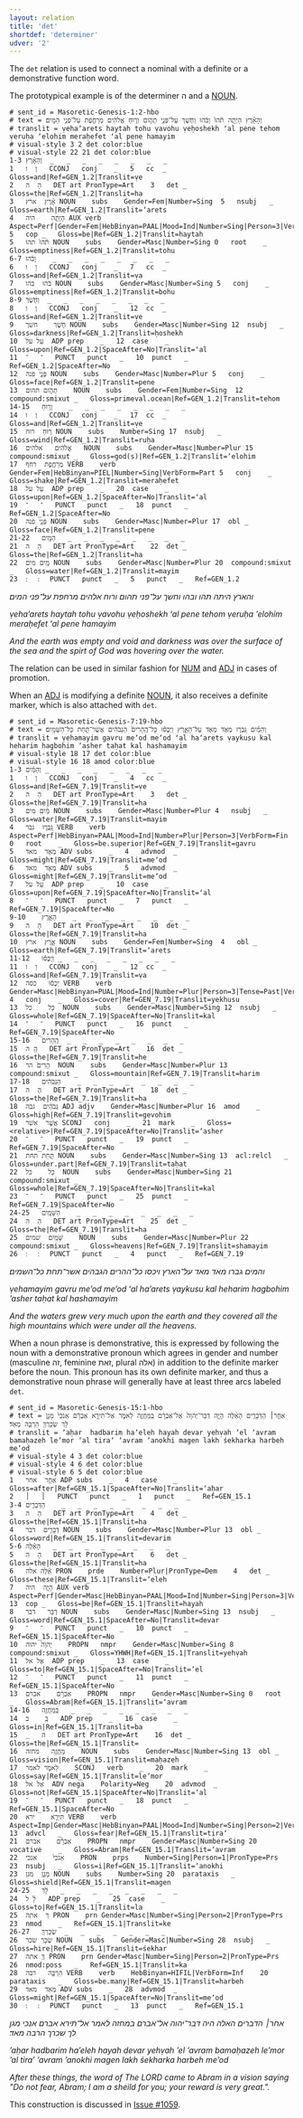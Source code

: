 ```yaml
---
layout: relation
title: 'det'
shortdef: 'determiner'
udver: '2'
---
```


The `det` relation is used to connect a nominal with a definite or a demonstrative function word.

The prototypical example is of the determiner ה and a [NOUN]().

<!-- genesis 2 -->
~~~ conllu
# sent_id = Masoretic-Genesis-1:2-hbo
# text = וְהָאָ֗רֶץ הָיְתָ֥ה תֹ֨הוּ֙ וָבֹ֔הוּ וְחֹ֖שֶׁךְ עַל־פְּנֵ֣י תְהֹ֑ום וְר֣וּחַ אֱלֹהִ֔ים מְרַחֶ֖פֶת עַל־פְּנֵ֥י הַמָּֽיִם׃
# translit = ṿehaʼarets haytah tohu ṿavohu ṿeḥoshekh ʻal pene tehom ṿeruḥa ʼelohim meraḥefet ʻal pene hamayim
# visual-style 3 2 det color:blue
# visual-style 22 21 det color:blue
1-3	וְהָאָ֗רֶץ	_	_	_	_	_	_	_	_
1	וְ	ו	CCONJ	conj	_	5	cc	_	Gloss=and|Ref=GEN_1.2|Translit=ṿe
2	הָ	ה	DET	art	PronType=Art	3	det	_	Gloss=the|Ref=GEN_1.2|Translit=ha
3	אָ֗רֶץ	ארץ	NOUN	subs	Gender=Fem|Number=Sing	5	nsubj	_	Gloss=earth|Ref=GEN_1.2|Translit=ʼarets
4	הָיְתָ֥ה	היה	AUX	verb	Aspect=Perf|Gender=Fem|HebBinyan=PAAL|Mood=Ind|Number=Sing|Person=3|VerbForm=Fin	5	cop	_	Gloss=be|Ref=GEN_1.2|Translit=haytah
5	תֹ֨הוּ֙	תהו	NOUN	subs	Gender=Masc|Number=Sing	0	root	_	Gloss=emptiness|Ref=GEN_1.2|Translit=tohu
6-7	וָבֹ֔הוּ	_	_	_	_	_	_	_	_
6	וָ	ו	CCONJ	conj	_	7	cc	_	Gloss=and|Ref=GEN_1.2|Translit=ṿa
7	בֹ֔הוּ	בהו	NOUN	subs	Gender=Masc|Number=Sing	5	conj	_	Gloss=emptiness|Ref=GEN_1.2|Translit=bohu
8-9	וְחֹ֖שֶׁךְ	_	_	_	_	_	_	_	_
8	וְ	ו	CCONJ	conj	_	12	cc	_	Gloss=and|Ref=GEN_1.2|Translit=ṿe
9	חֹ֖שֶׁךְ	חשׁך	NOUN	subs	Gender=Masc|Number=Sing	12	nsubj	_	Gloss=darkness|Ref=GEN_1.2|Translit=ḥoshekh
10	עַל	על	ADP	prep	_	12	case	_	Gloss=upon|Ref=GEN_1.2|SpaceAfter=No|Translit=ʻal
11	־	־	PUNCT	punct	_	10	punct	_	Ref=GEN_1.2|SpaceAfter=No
12	פְּנֵ֣י	פנה	NOUN	subs	Gender=Masc|Number=Plur	5	conj	_	Gloss=face|Ref=GEN_1.2|Translit=pene
13	תְהֹ֑ום	תהום	NOUN	subs	Gender=Fem|Number=Sing	12	compound:smixut	_	Gloss=primeval.ocean|Ref=GEN_1.2|Translit=tehom
14-15	וְר֣וּחַ	_	_	_	_	_	_	_	_
14	וְ	ו	CCONJ	conj	_	17	cc	_	Gloss=and|Ref=GEN_1.2|Translit=ṿe
15	ר֣וּחַ	רוח	NOUN	subs	Number=Sing	17	nsubj	_	Gloss=wind|Ref=GEN_1.2|Translit=ruḥa
16	אֱלֹהִ֔ים	אלהים	NOUN	subs	Gender=Masc|Number=Plur	15	compound:smixut	_	Gloss=god(s)|Ref=GEN_1.2|Translit=ʼelohim
17	מְרַחֶ֖פֶת	רחף	VERB	verb	Gender=Fem|HebBinyan=PIEL|Number=Sing|VerbForm=Part	5	conj	_	Gloss=shake|Ref=GEN_1.2|Translit=meraḥefet
18	עַל	על	ADP	prep	_	20	case	_	Gloss=upon|Ref=GEN_1.2|SpaceAfter=No|Translit=ʻal
19	־	־	PUNCT	punct	_	18	punct	_	Ref=GEN_1.2|SpaceAfter=No
20	פְּנֵ֥י	פנה	NOUN	subs	Gender=Masc|Number=Plur	17	obl	_	Gloss=face|Ref=GEN_1.2|Translit=pene
21-22	הַמָּֽיִם	_	_	_	_	_	_	_	_
21	הַ	ה	DET	art	PronType=Art	22	det	_	Gloss=the|Ref=GEN_1.2|Translit=ha
22	מָּֽיִם	מים	NOUN	subs	Gender=Masc|Number=Plur	20	compound:smixut	_	Gloss=water|Ref=GEN_1.2|Translit=mayim
23	׃	׃	PUNCT	punct	_	5	punct	_	Ref=GEN_1.2

~~~

_והארץ היתה תהו ובהו וחשך על־פני תהום ורוח אלהים מרחפת על־פני המים׃_

_ṿehaʼarets haytah tohu ṿavohu ṿeḥoshekh ʻal pene tehom ṿeruḥa ʼelohim meraḥefet ʻal pene hamayim_

_And the earth was empty and void and darkness was over the surface of the sea and the spirt of God was hovering over the water._

The relation can be used in similar fashion for [NUM]() and [ADJ]() in cases of promotion.

When an [ADJ]() is modifying a definite [NOUN](), it also receives a definite marker, which is also attached with `det`.

<!-- genesis 175 -->
~~~ conllu
# sent_id = Masoretic-Genesis-7:19-hbo
# text = וְהַמַּ֗יִם גָּֽבְר֛וּ מְאֹ֥ד מְאֹ֖ד עַל־הָאָ֑רֶץ וַיְכֻסּ֗וּ כָּל־הֶֽהָרִים֙ הַגְּבֹהִ֔ים אֲשֶׁר־תַּ֖חַת כָּל־הַשָּׁמָֽיִם׃
# translit = ṿehamayim gavru meʼod meʼod ʻal haʼarets ṿaykusu kal heharim hagbohim ʼasher taḥat kal hashamayim
# visual-style 18 17 det color:blue
# visual-style 16 18 amod color:blue
1-3	וְהַמַּ֗יִם	_	_	_	_	_	_	_	_
1	וְ	ו	CCONJ	conj	_	4	cc	_	Gloss=and|Ref=GEN_7.19|Translit=ṿe
2	הַ	ה	DET	art	PronType=Art	3	det	_	Gloss=the|Ref=GEN_7.19|Translit=ha
3	מַּ֗יִם	מים	NOUN	subs	Gender=Masc|Number=Plur	4	nsubj	_	Gloss=water|Ref=GEN_7.19|Translit=mayim
4	גָּֽבְר֛וּ	גבר	VERB	verb	Aspect=Perf|HebBinyan=PAAL|Mood=Ind|Number=Plur|Person=3|VerbForm=Fin	0	root	_	Gloss=be.superior|Ref=GEN_7.19|Translit=gavru
5	מְאֹ֥ד	מאד	ADV	subs	_	4	advmod	_	Gloss=might|Ref=GEN_7.19|Translit=meʼod
6	מְאֹ֖ד	מאד	ADV	subs	_	5	advmod	_	Gloss=might|Ref=GEN_7.19|Translit=meʼod
7	עַל	על	ADP	prep	_	10	case	_	Gloss=upon|Ref=GEN_7.19|SpaceAfter=No|Translit=ʻal
8	־	־	PUNCT	punct	_	7	punct	_	Ref=GEN_7.19|SpaceAfter=No
9-10	הָאָ֑רֶץ	_	_	_	_	_	_	_	_
9	הָ	ה	DET	art	PronType=Art	10	det	_	Gloss=the|Ref=GEN_7.19|Translit=ha
10	אָ֑רֶץ	ארץ	NOUN	subs	Gender=Fem|Number=Sing	4	obl	_	Gloss=earth|Ref=GEN_7.19|Translit=ʼarets
11-12	וַיְכֻסּ֗וּ	_	_	_	_	_	_	_	_
11	וַ	ו	CCONJ	conj	_	12	cc	_	Gloss=and|Ref=GEN_7.19|Translit=ṿa
12	יְכֻסּ֗וּ	כסה	VERB	verb	Gender=Masc|HebBinyan=PUAL|Mood=Ind|Number=Plur|Person=3|Tense=Past|VerbForm=Fin	4	conj	_	Gloss=cover|Ref=GEN_7.19|Translit=yekhusu
13	כָּל	כל	NOUN	subs	Gender=Masc|Number=Sing	12	nsubj	_	Gloss=whole|Ref=GEN_7.19|SpaceAfter=No|Translit=kal
14	־	־	PUNCT	punct	_	16	punct	_	Ref=GEN_7.19|SpaceAfter=No
15-16	הֶֽהָרִים֙	_	_	_	_	_	_	_	_
15	הֶֽ	ה	DET	art	PronType=Art	16	det	_	Gloss=the|Ref=GEN_7.19|Translit=he
16	הָרִים֙	הר	NOUN	subs	Gender=Masc|Number=Plur	13	compound:smixut	_	Gloss=mountain|Ref=GEN_7.19|Translit=harim
17-18	הַגְּבֹהִ֔ים	_	_	_	_	_	_	_	_
17	הַ	ה	DET	art	PronType=Art	18	det	_	Gloss=the|Ref=GEN_7.19|Translit=ha
18	גְּבֹהִ֔ים	גבה	ADJ	adjv	Gender=Masc|Number=Plur	16	amod	_	Gloss=high|Ref=GEN_7.19|Translit=gevohim
19	אֲשֶׁר	אשׁר	SCONJ	conj	_	21	mark	_	Gloss=<relative>|Ref=GEN_7.19|SpaceAfter=No|Translit=ʼasher
20	־	־	PUNCT	punct	_	19	punct	_	Ref=GEN_7.19|SpaceAfter=No
21	תַּ֖חַת	תחת	NOUN	subs	Gender=Masc|Number=Sing	13	acl:relcl	_	Gloss=under.part|Ref=GEN_7.19|Translit=taḥat
22	כָּל	כל	NOUN	subs	Gender=Masc|Number=Sing	21	compound:smixut	_	Gloss=whole|Ref=GEN_7.19|SpaceAfter=No|Translit=kal
23	־	־	PUNCT	punct	_	25	punct	_	Ref=GEN_7.19|SpaceAfter=No
24-25	הַשָּׁמָֽיִם	_	_	_	_	_	_	_	_
24	הַ	ה	DET	art	PronType=Art	25	det	_	Gloss=the|Ref=GEN_7.19|Translit=ha
25	שָּׁמָֽיִם	שׁמים	NOUN	subs	Gender=Masc|Number=Plur	22	compound:smixut	_	Gloss=heavens|Ref=GEN_7.19|Translit=shamayim
26	׃	׃	PUNCT	punct	_	4	punct	_	Ref=GEN_7.19

~~~

_והמים גברו מאד מאד על־הארץ ויכסו כל־ההרים הגבהים אשר־תחת כל־השמים׃_

_ṿehamayim gavru meʼod meʼod ʻal haʼarets ṿaykusu kal heharim hagbohim ʼasher taḥat kal hashamayim_

_And the waters grew very much upon the earth and they covered all the high mountains which were under all the heavens._

When a noun phrase is demonstrative, this is expressed by following the noun with a demonstrative pronoun which agrees in gender and number (masculine זה, feminine זאת, plural אלה) in addition to the definite marker before the noun. This pronoun has its own definite marker, and thus a demonstrative noun phrase will generally have at least three arcs labeled `det`.

<!-- genesis 346 -->
~~~ conllu
# sent_id = Masoretic-Genesis-15:1-hbo
# text = אַחַ֣ר׀ הַדְּבָרִ֣ים הָאֵ֗לֶּה הָיָ֤ה דְבַר־יְהוָה֙ אֶל־אַבְרָ֔ם בַּֽמַּחֲזֶ֖ה לֵאמֹ֑ר אַל־תִּירָ֣א אַבְרָ֗ם אָנֹכִי֙ מָגֵ֣ן לָ֔ךְ שְׂכָרְךָ֖ הַרְבֵּ֥ה מְאֹֽד׃
# translit = ʼaḥar  hadbarim haʼeleh hayah devar yehṿah ʼel ʼavram bamaḥazeh leʼmor ʼal tiraʼ ʼavram ʼanokhi magen lakh śekharka harbeh meʼod
# visual-style 4 3 det color:blue
# visual-style 4 6 det color:blue
# visual-style 6 5 det color:blue
1	אַחַ֣ר	אחר	ADP	subs	_	4	case	_	Gloss=after|Ref=GEN_15.1|SpaceAfter=No|Translit=ʼaḥar
2	׀	׀	PUNCT	punct	_	1	punct	_	Ref=GEN_15.1
3-4	הַדְּבָרִ֣ים	_	_	_	_	_	_	_	_
3	הַ	ה	DET	art	PronType=Art	4	det	_	Gloss=the|Ref=GEN_15.1|Translit=ha
4	דְּבָרִ֣ים	דבר	NOUN	subs	Gender=Masc|Number=Plur	13	obl	_	Gloss=word|Ref=GEN_15.1|Translit=devarim
5-6	הָאֵ֗לֶּה	_	_	_	_	_	_	_	_
5	הָ	ה	DET	art	PronType=Art	6	det	_	Gloss=the|Ref=GEN_15.1|Translit=ha
6	אֵ֗לֶּה	אלה	PRON	prde	Number=Plur|PronType=Dem	4	det	_	Gloss=these|Ref=GEN_15.1|Translit=ʼeleh
7	הָיָ֤ה	היה	AUX	verb	Aspect=Perf|Gender=Masc|HebBinyan=PAAL|Mood=Ind|Number=Sing|Person=3|VerbForm=Fin	13	cop	_	Gloss=be|Ref=GEN_15.1|Translit=hayah
8	דְבַר	דבר	NOUN	subs	Gender=Masc|Number=Sing	13	nsubj	_	Gloss=word|Ref=GEN_15.1|SpaceAfter=No|Translit=devar
9	־	־	PUNCT	punct	_	10	punct	_	Ref=GEN_15.1|SpaceAfter=No
10	יְהוָה֙	יהוה	PROPN	nmpr	Gender=Masc|Number=Sing	8	compound:smixut	_	Gloss=YHWH|Ref=GEN_15.1|Translit=yehṿah
11	אֶל	אל	ADP	prep	_	13	case	_	Gloss=to|Ref=GEN_15.1|SpaceAfter=No|Translit=ʼel
12	־	־	PUNCT	punct	_	11	punct	_	Ref=GEN_15.1|SpaceAfter=No
13	אַבְרָ֔ם	אברם	PROPN	nmpr	Gender=Masc|Number=Sing	0	root	_	Gloss=Abram|Ref=GEN_15.1|Translit=ʼavram
14-16	בַּֽמַּחֲזֶ֖ה	_	_	_	_	_	_	_	_
14	בַּֽ	ב	ADP	prep	_	16	case	_	Gloss=in|Ref=GEN_15.1|Translit=ba
15	_	ה	DET	art	PronType=Art	16	det	_	Gloss=the|Ref=GEN_15.1|Translit=
16	מַּחֲזֶ֖ה	מחזה	NOUN	subs	Gender=Masc|Number=Sing	13	obl	_	Gloss=vision|Ref=GEN_15.1|Translit=maḥazeh
17	לֵאמֹ֑ר	לאמר	SCONJ	verb	_	20	mark	_	Gloss=say|Ref=GEN_15.1|Translit=leʼmor
18	אַל	אל	ADV	nega	Polarity=Neg	20	advmod	_	Gloss=not|Ref=GEN_15.1|SpaceAfter=No|Translit=ʼal
19	־	־	PUNCT	punct	_	18	punct	_	Ref=GEN_15.1|SpaceAfter=No
20	תִּירָ֣א	ירא	VERB	verb	Aspect=Imp|Gender=Masc|HebBinyan=PAAL|Mood=Ind|Number=Sing|Person=2|VerbForm=Fin	13	advcl	_	Gloss=fear|Ref=GEN_15.1|Translit=tiraʼ
21	אַבְרָ֗ם	אברם	PROPN	nmpr	Gender=Masc|Number=Sing	20	vocative	_	Gloss=Abram|Ref=GEN_15.1|Translit=ʼavram
22	אָנֹכִי֙	אנכי	PRON	prps	Number=Sing|Person=1|PronType=Prs	23	nsubj	_	Gloss=i|Ref=GEN_15.1|Translit=ʼanokhi
23	מָגֵ֣ן	מגן	NOUN	subs	Number=Sing	20	parataxis	_	Gloss=shield|Ref=GEN_15.1|Translit=magen
24-25	לָ֔ךְ	_	_	_	_	_	_	_	_
24	לָ֔	ל	ADP	prep	_	25	case	_	Gloss=to|Ref=GEN_15.1|Translit=la
25	ךְ	אתה	PRON	prn	Gender=Masc|Number=Sing|Person=2|PronType=Prs	23	nmod	_	Ref=GEN_15.1|Translit=ke
26-27	שְׂכָרְךָ֖	_	_	_	_	_	_	_	_
26	שְׂכָרְ	שׂכר	NOUN	subs	Gender=Masc|Number=Sing	28	nsubj	_	Gloss=hire|Ref=GEN_15.1|Translit=śekhar
27	ךָ֖	אתה	PRON	prn	Gender=Masc|Number=Sing|Person=2|PronType=Prs	26	nmod:poss	_	Ref=GEN_15.1|Translit=ka
28	הַרְבֵּ֥ה	רבה	VERB	verb	HebBinyan=HIFIL|VerbForm=Inf	20	parataxis	_	Gloss=be.many|Ref=GEN_15.1|Translit=harbeh
29	מְאֹֽד	מאד	ADV	subs	_	28	advmod	_	Gloss=might|Ref=GEN_15.1|SpaceAfter=No|Translit=meʼod
30	׃	׃	PUNCT	punct	_	13	punct	_	Ref=GEN_15.1

~~~

_אחר׀ הדברים האלה היה דבר־יהוה אל־אברם במחזה לאמר אל־תירא אברם אנכי מגן לך שכרך הרבה מאד׃_

_ʼaḥar  hadbarim haʼeleh hayah devar yehṿah ʼel ʼavram bamaḥazeh leʼmor ʼal tiraʼ ʼavram ʼanokhi magen lakh śekharka harbeh meʼod_

_After these things, the word of The LORD came to Abram in a vision saying "Do not fear, Abram; I am a sheild for you; your reward is very great."._

This construction is discussed in [Issue #1059](https://github.com/UniversalDependencies/docs/issues/1059).
